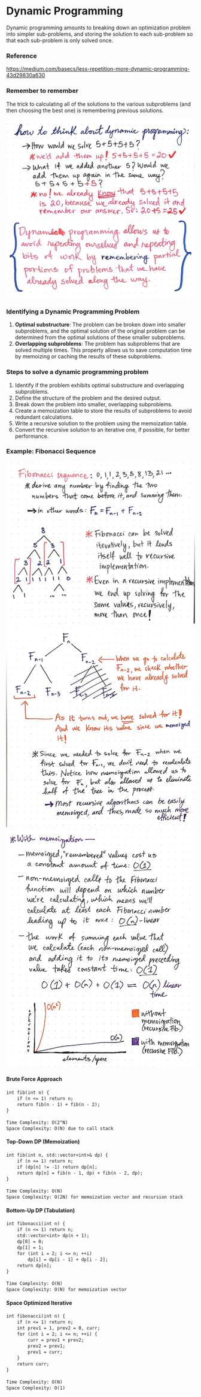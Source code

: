 # Dynamic Programming

Dynamic programming amounts to breaking down an optimization problem into simpler sub-problems, and storing the solution to each sub-problem so that each sub-problem is only solved once.

### Reference

https://medium.com/basecs/less-repetition-more-dynamic-programming-43d29830a630

### Remember to remember

The trick to calculating all of the solutions to the various subproblems (and then choosing the best one) is remembering previous solutions.

![alt text](image.png)
![alt text](image-1.png)

### Identifying a Dynamic Programming Problem

1. **Optimal substructure**: The problem can be broken down into smaller subproblems, and the optimal solution of the original problem can be determined from the optimal solutions of these smaller subproblems.
2. **Overlapping subproblems**: The problem has subproblems that are solved multiple times. This property allows us to save computation time by memoizing or caching the results of these subproblems.

### Steps to solve a dynamic programming problem

1. Identify if the problem exhibits optimal substructure and overlapping subproblems.
2. Define the structure of the problem and the desired output.
3. Break down the problem into smaller, overlapping subproblems.
4. Create a memoization table to store the results of subproblems to avoid redundant calculations.
5. Write a recursive solution to the problem using the memoization table.
6. Convert the recursive solution to an iterative one, if possible, for better performance.

### Example: Fibonacci Sequence

![alt text](image-2.png)
![alt text](image-3.png)
![alt text](image-4.png)

#### Brute Force Approach

```
int fib(int n) {
    if (n <= 1) return n;
    return fib(n - 1) + fib(n - 2);
}

Time Complexity: O(2^N)
Space Complexity: O(N) due to call stack
```

#### Top-Down DP (Memoization)

```
int fib(int n, std::vector<int>& dp) {
    if (n <= 1) return n;
    if (dp[n] != -1) return dp[n];
    return dp[n] = fib(n - 1, dp) + fib(n - 2, dp);
}

Time Complexity: O(N)
Space Complexity: O(2N) for memoization vector and recursion stack
```

#### Bottom-Up DP (Tabulation)
```
int fibonacci(int n) {
    if (n <= 1) return n;
    std::vector<int> dp(n + 1);
    dp[0] = 0;
    dp[1] = 1;
    for (int i = 2; i <= n; ++i)
        dp[i] = dp[i - 1] + dp[i - 2];
    return dp[n];
}

Time Complexity: O(N)
Space Complexity: O(N) for memoization vector
```

#### Space Optimized Iterative

```
int fibonacci(int n) {
    if (n <= 1) return n;
    int prev1 = 1, prev2 = 0, curr;
    for (int i = 2; i <= n; ++i) {
        curr = prev1 + prev2;
        prev2 = prev1;
        prev1 = curr;
    }
    return curr;
}

Time Complexity: O(N)
Space Complexity: O(1)
```